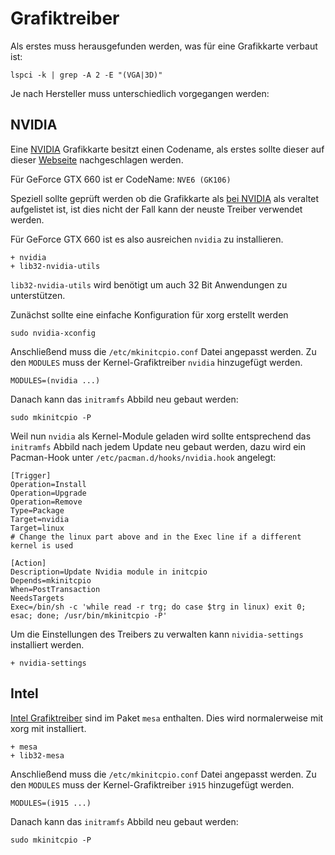 # Grafiktreiber

Als erstes muss herausgefunden werden, was für eine Grafikkarte verbaut ist:

    lspci -k | grep -A 2 -E "(VGA|3D)"

Je nach Hersteller muss unterschiedlich vorgegangen werden:

## NVIDIA

Eine [NVIDIA](https://wiki.archlinux.org/index.php/NVIDIA) Grafikkarte besitzt einen Codename, als erstes sollte dieser auf dieser [Webseite](https://nouveau.freedesktop.org/wiki/CodeNames/) nachgeschlagen werden.

Für GeForce GTX 660 ist er CodeName: `NVE6 (GK106)`

Speziell sollte geprüft werden ob die Grafikkarte als [bei NVIDIA](https://www.nvidia.com/en-us/drivers/unix/legacy-gpu/) als veraltet aufgelistet ist, ist dies nicht der Fall kann der neuste Treiber verwendet werden.

Für GeForce GTX 660 ist es also ausreichen `nvidia` zu installieren.

    + nvidia
    + lib32-nvidia-utils

`lib32-nvidia-utils` wird benötigt um auch 32 Bit Anwendungen zu unterstützen.

Zunächst sollte eine einfache Konfiguration für xorg erstellt werden

    sudo nvidia-xconfig


Anschließend muss die `/etc/mkinitcpio.conf` Datei angepasst werden. Zu den `MODULES` muss der Kernel-Grafiktreiber `nvidia` hinzugefügt werden. 

    MODULES=(nvidia ...)

Danach kann das `initramfs` Abbild neu gebaut werden:

    sudo mkinitcpio -P


Weil nun `nvidia` als Kernel-Module geladen wird sollte entsprechend das `initramfs` Abbild nach jedem Update neu gebaut werden, dazu wird ein Pacman-Hook unter `/etc/pacman.d/hooks/nvidia.hook` angelegt: 

    [Trigger]
    Operation=Install
    Operation=Upgrade
    Operation=Remove
    Type=Package
    Target=nvidia
    Target=linux
    # Change the linux part above and in the Exec line if a different kernel is used
    
    [Action]
    Description=Update Nvidia module in initcpio
    Depends=mkinitcpio
    When=PostTransaction
    NeedsTargets
    Exec=/bin/sh -c 'while read -r trg; do case $trg in linux) exit 0; esac; done; /usr/bin/mkinitcpio -P'

Um die Einstellungen des Treibers zu verwalten kann `nividia-settings` installiert werden.

    + nvidia-settings


## Intel

[Intel Grafiktreiber](https://wiki.archlinux.org/index.php/intel_graphics#Installation) sind im Paket `mesa` enthalten. Dies wird normalerweise mit xorg mit installiert.

    + mesa
    + lib32-mesa


Anschließend muss die `/etc/mkinitcpio.conf` Datei angepasst werden. Zu den `MODULES` muss der Kernel-Grafiktreiber `i915` hinzugefügt werden. 

    MODULES=(i915 ...)

Danach kann das `initramfs` Abbild neu gebaut werden:

    sudo mkinitcpio -P
